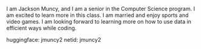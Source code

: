 I am Jackson Muncy, and I am a senior in the Computer Science program. I am excited to learn more in this class. I am married and enjoy sports and video games. I am looking forward to learning more on how to use data in efficient ways while coding.

huggingface: jmuncy2
netid: jmuncy2
